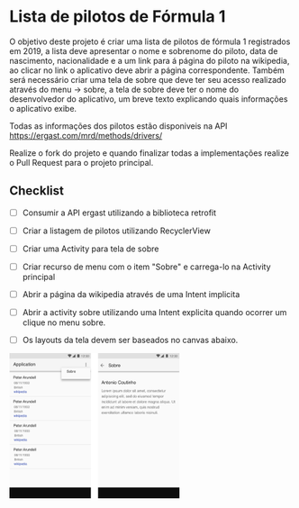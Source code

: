 # Lista de pilotos de Fórmula 1 

O objetivo deste projeto é criar uma lista de pilotos de fórmula 1 registrados em 2019, a lista deve apresentar o nome e sobrenome do piloto, data de nascimento, nacionalidade e a um link para á página do piloto na wikipedia, ao clicar no link o aplicativo deve abrir a página correspondente. Também será necessário criar uma tela de sobre que deve ter seu acesso realizado através do menu -> sobre, a tela de sobre 
deve ter o nome do desenvolvedor do aplicativo, um breve texto explicando quais informações o aplicativo exibe. 

Todas as informações dos pilotos estão disponiveis na API https://ergast.com/mrd/methods/drivers/ 

Realize o fork do projeto e quando finalizar todas a implementações realize o Pull Request para o projeto principal. 

## Checklist 

* [ ] Consumir a API ergast utilizando a biblioteca retrofit
* [ ] Criar a listagem de pilotos utilizando RecyclerView
* [ ] Criar uma Activity para tela de sobre
* [ ] Criar recurso de menu com o item "Sobre" e carrega-lo na Activity principal
* [ ] Abrir a página da wikipedia através de uma Intent implicita 
* [ ] Abrir a activity sobre utilizando uma Intent explicita quando ocorrer um clique no menu sobre.
* [ ] Os layouts da tela devem ser baseados no canvas abaixo. 


<img width="60%" height="60%" src="https://github.com/brunoluizcs/android-drivers-f1/blob/master/canvas/canvas-formula1.png">

